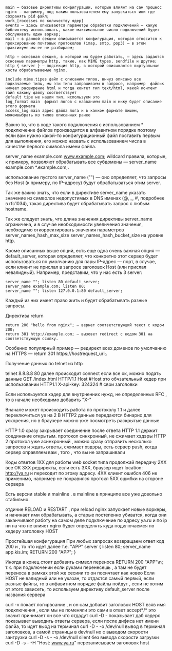 
    main — базовые директивы конфигурации, которые влияют на сам процесс nginx — например, под каким пользователем ему запускаться или где сохранять pid файл;
    work_[rocesses по количеству ядер]
    events — здесь описываются параметры обработки подключений — какую библиотеку использовать, какое максимальное число подключений будет обслуживать один воркер; 
    mail — в данной секции описывается конфигурация, которая относится к проксированию почтовых протоколов (imap, smtp, pop3) — в этом практикуме мы ее не разбираем;
    
    http — основная секция, в которой мы будем работать, — здесь задаются основные параметры http, такие, как MIME types, sendfile и другие;
    http { server } — подсекция http, в которой описываются виртуальные хосты обрабатываемые nginx.

    include mime.tipes файл с описаним типов, вниуз описано все подклчаемые типы, мы эти типы запрашиваем в запросе, например  файлик иммеет расширение html и тогда контет тип text/html, какой контент тайп какому файлу соответствует
    default tipe не нашли тип, используем это
    log_format main  формат логов с названием main и нижу будет описание этого формата
    access_log main адрес файла лога и в какком формате пишем, можемвыбрать из типов описанных ранее
Важно то, что в ходе такого подключения с использованием * подключение файлов производится в алфавитном порядке поэтому если вам нужно какой-то конфигурационный файл поставить первым для выполнения, его можно назвать с использованием числа в качестве первого символа имени файла.

server_name example.com www.example.com;
wildcard правила, которые, к примеру, позволяют обрабатывать все субдомены — server_name example.com *.example.com;.

использование пустого server_name ("") — оно определяет, что запросы без Host (к примеру, по IP-адресу) будут обрабатываться этим server.

Так же важно знать, что если в директиве server_name указать значение из символов недопустимых в DNS именах (@, _, #, подробнее в rfc1034), такая директива будет обрабатывать запрос с любым hostname.

Так же следует знать, что длина значения директивы server_name ограничена, и в случае необходимости увеличения значения, необходимо откорректировать значения параметров server_names_hash_max_size server_names_hash_bucket_size на уровне http.

Кроме описанных выше опций, есть еще одна очень важная опция — default_server, которая определяет, что конкретно этот сервер будет использоваться по умолчанию для пары IP-адрес — порт, в случае, если клиент не прислал в запросе заголовок Host (или прислал невалидный). Например, представим, что у нас есть 3 server:

    server_name ""; listen 80 default_server;
    server_name example.com; listen 80;
    server_name ""; listen 127.0.0.1:80 default_server;

Каждый из них имеет право жить и будет обрабатывать разные запросы.

Директива return

    return 200 "hello from nginx"; — вернет соответствующий текст с кодом 200;
    return 301 http://example.com; — вызовет redirect с кодом 301 на соответствующую ссылку.
Особенно популярный пример — редирект всех доменов по умолчанию на HTTPS — return 301 https://$host$request_uri;.

Получение данных по telnet из http

telnet 8.8.8.8 80 далее происходит connect
если все ок, можно подать данные
GET /index.html HTTP/1.1
Host            #Host это обчзательный хедер при использовании HTTP1.1
X-api-key: 324324  # свои заголовки

Если используется хэдер для внутрненних нужд, не определенных RFC , то в начале необходимо добавить "X-"

Вначале может происходить работа по протоколу 1.1 и далее переключиться уе на 2
В HTTP2 данные передаются бинарно для ускорения, но в браузере можно уже посмотреть раскрытые данные

HTTP 1.0 сразу закрывает соединение после ответа
HTTP 1.1 держит соединение открытым. протокол синхронный, не сжимает хэдэры
HTTP 2 протокол уже асинхронный , можно сразу отправить несколько запросов и ждать ответы, сжимает хэдэры, есть сервер push, когда сервер оправляем вам , того , что вы не запрашивали



Коды ответов 
1XX для работы web socket типа продолжай передачу
2ХХ все ОК
3ХХ редиректы, если есть 3XX, браузер ищет location: http://ya.ru  и переходит по этому адресу.
4ХХ клиент ошибся  406 не применимо, например не понравился протокл
5ХХ ошмбки на стороне сервера

Есть версии stable и mainline . в mainline в принципе все уже довольно стабильно.

отдичие RELOAD и RESTART , при reload nginx запускает новые воркеры, и начинает ими обрабатывать, а старые постепенно убиватся, когда они заканчивают работу
на самом деле подключение по адресу ya.ru и по ip ни на что не влияет nginx будет определять куда подключаемся по хедеру заголовку HOST

Простейшая конфигурация
При любых запросах возвращаем ответ код 200 и , то что идет далее т.е. "APP"
server {
    listen 80;
    server_name app.kis.im;
    RETURN 200 "APP";
}

Иногда в конец стоит добавить символ переноса RETURN 200 "APP"\n;  т.к. при подключении если руками перенесешь , а там не будет переноса в рамках этой же сесиии то он посичтает как новео
Если HOST не валидный или не указан, то отдастся самый первый, если разные файлы, то в алфавитном порядке файлы пойдут , если не хотим от этого зависеть, то используем директиву default_server после названия сервера

curl -v покает логирвоание , и он сам добавит заголовок HOST взяв имя подключения , если мы не поменяли это сами
в ответ accept*/* это значит принимает он все что отдадут
curl -D -    показывает даб хэдерс показывает выводить ответы сервера, если после дифиса  нет имени фалйа, то идет выод на терминал
curl -D - -o /dev/null вывод в терминал заголовков, а самой страницы в dev/null но с выводом скорости зангрузки
curl -D -s - -o /dev/null   silent без вывода скорости загрузки
curl -D -s - -H "Host: www.ya.ru" перезаписываем заголовок host
